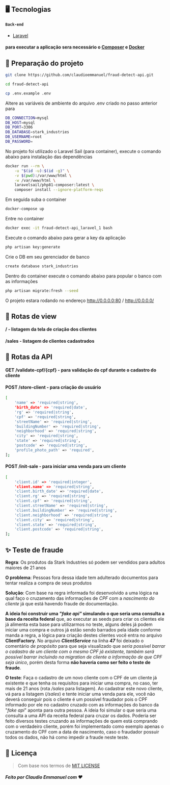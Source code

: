 
## 🖥 Tecnologias 
#### `Back-end`
- [Laravel](https://laravel.com/)
#### para executar a aplicação sera necessário o [Composer](https://getcomposer.org/download/) e [Docker](https://docs.docker.com/engine/install/)

## 🎴 Preparação do projeto

```bash
git clone https://github.com/claudioemmanuel/fraud-detect-api.git
```
```bash
cd fraud-detect-api 
```
```bash
cp .env.example .env
```
Altere as variáveis de ambiente do arquivo .env criado no passo anterior para
```bash
DB_CONNECTION=mysql
DB_HOST=mysql
DB_PORT=3306
DB_DATABASE=stark_industries
DB_USERNAME=root
DB_PASSWORD=
```
No projeto foi utilizado o Laravel Sail (para container), execute o comando abaixo para instalação das dependências
```bash
docker run --rm \
    -u "$(id -u):$(id -g)" \
    -v $(pwd):/var/www/html \
    -w /var/www/html \
    laravelsail/php81-composer:latest \
    composer install --ignore-platform-reqs
```
Em seguida suba o container
```bash
docker-compose up
```
Entre no container
```bash
docker exec -it fraud-detect-api_laravel_1 bash
```
Execute o comando abaixo para gerar a key da aplicação 
```bash
php artisan key:generate
```
Crie o DB em seu gerenciador de banco
```bash
create database stark_industries
```
Dentro do container execute o comando abaixo para popular o banco com as informações 
```bash
php artisan migrate:fresh --seed 
```
O projeto estara rodando no endereço http://0.0.0.0:80 / http://0.0.0.0/

## 🔗 Rotas de view
#### / - listagem da tela de criação dos clientes
#### /sales - listagem de clientes cadastrados

## 🔗 Rotas da API
#### GET /validate-cpf/{cpf} - para validação do cpf durante o cadastro do cliente
#### POST /store-client - para criação do usuário
```bash
[
    'name' => 'required|string',
    'birth_date' => 'required|date',
    'rg' => 'required|string',
    'cpf' => 'required|string',
    'streetName' => 'required|string',
    'buildingNumber' => 'required|string',
    'neighborhood' => 'required|string',
    'city' => 'required|string',
    'state' => 'required|string',
    'postcode' => 'required|string',
    'profile_photo_path' => 'required',
];
```
#### POST /init-sale - para iniciar uma venda para um cliente
```bash
[
    'client.id' => 'required|integer',
    'client.name' => 'required|string',
    'client.birth_date' => 'required|date',
    'client.rg' => 'required|string',
    'client.cpf' => 'required|string',
    'client.streetName' => 'required|string',
    'client.buildingNumber' => 'required|string',
    'client.neighborhood' => 'required|string',
    'client.city' => 'required|string',
    'client.state' => 'required|string',
    'client.postcode' => 'required|string',
];
```

## ✨ Teste de fraude
**Regra**: Os  produtos  da  Stark  Industries  só  podem  ser  vendidos  para  adultos  maiores  de  21  anos  

**O problema**: Pessoas  fora  dessa  idade  tem  adulterado documentos  para  tentar  realiza  a  compra  de  seus  produtos

**Solução**: Com base na regra informada foi desenvolvido a uma lógica na qual faço o cruzamento das informações de *CPF* com  a *nascimento do cliente*  já que está havendo fraude de documentação. 

**A ideia foi construir uma *"fake api"* simulando o que seria uma consulta a base da receita federal** que, ao executar as seeds para criar os clientes ele já alimenta esta base para utilizarmos no teste, alguns deles já podem iniciar uma compra e outros já estão sendo barrados pela idade conforme manda a regra, a lógica para criação destes clientes você entra no arquivo **ClientFactory**. No arquivo ***ClientService*** na linha ***47*** foi deixado o comentário *de propósito* para que seja visualizado que *seria possível barrar o cadastro de um cliente com o mesmo CPF já existente, também será possível barrar incluindo na migration de cliente a informação de que CPF seja único*, porém desta forma **não haveria como ser feito o teste de fraude**.

**O teste**: Faça o cadastro de um novo cliente com o CPF de um cliente já existente e que tenha os requisitos para iniciar uma compra, no caso, ter mais de 21 anos (rota */sales* para listagem). Ao cadastrar este novo cliente, vá para a listagem (*/sales*) e tente iniciar uma venda para ele, você não deverá conseguir pois o cliente é um possível fraudador pois o CPF informado por ele no cadastro cruzado com as informações do banco da "*fake api*" aponta para outra pessoa.  A ideia foi simular o que seria uma consulta a uma API da receita federal para cruzar os dados. Poderia ser feito diversos testes cruzando as informações de quem está comprando com o verdadeiro cliente, porém foi implementado como exemplo apenas o cruzamento do CPF com a data de nascimento, caso o fraudador possuir todos os dados, não há como impedir a fraude neste teste.

## 📙 Licença
> Com base nos termos de [MIT LICENSE](https://opensource.org/licenses/MIT)

##### Feito por Claudio Emmanuel com ❤️
